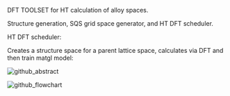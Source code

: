 DFT TOOLSET for HT calculation of alloy spaces.

Structure generation, SQS grid space generator, and HT DFT scheduler. 


HT DFT scheduler:

Creates a structure space for a parent lattice space, calculates via DFT and then train matgl model:

![github_abstract](https://github.com/vzguille/scheduler_src/assets/82835375/8e8c2420-ede3-4c95-a048-bb22ae7d0023)

![github_flowchart](https://github.com/vzguille/scheduler_src/assets/82835375/fed6b983-f598-4c36-81bd-c04f476792b4)

